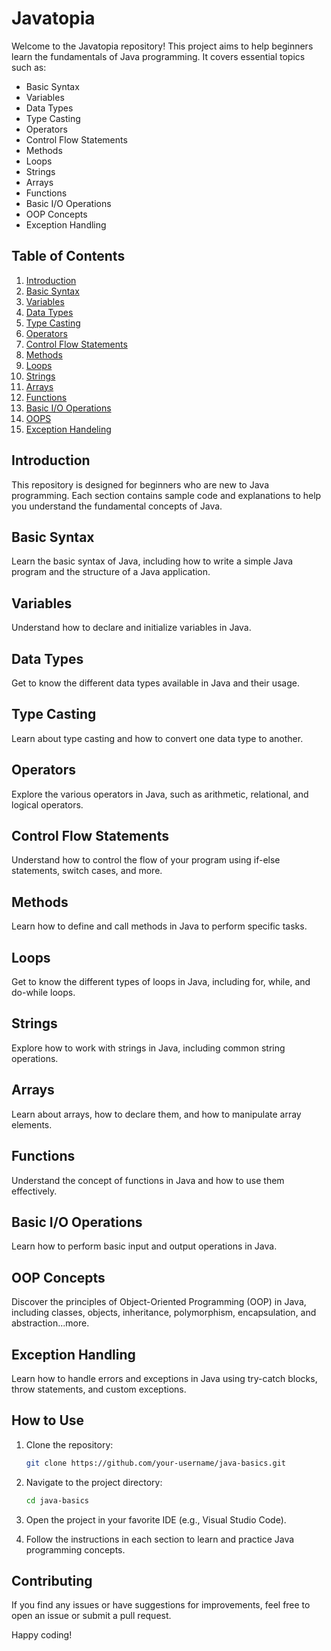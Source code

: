 # Javatopia

Welcome to the Javatopia repository! This project aims to help beginners learn the fundamentals of Java programming. It covers essential topics such as:

- Basic Syntax
- Variables
- Data Types
- Type Casting
- Operators
- Control Flow Statements
- Methods
- Loops
- Strings
- Arrays
- Functions
- Basic I/O Operations
- OOP Concepts
- Exception Handling

## Table of Contents

1. [Introduction](#introduction)
2. [Basic Syntax](#basic-syntax)
3. [Variables](#variables)
4. [Data Types](#data-types)
5. [Type Casting](#type-casting)
6. [Operators](#operators)
7. [Control Flow Statements](#control-flow-statements)
8. [Methods](#methods)
9. [Loops](#loops)
10. [Strings](#strings)
11. [Arrays](#arrays)
12. [Functions](#functions)
13. [Basic I/O Operations](#basic-io-operations)
14. [OOPS](#OOPS)
15. [Exception Handeling](#Exception-Handeling)

## Introduction

This repository is designed for beginners who are new to Java programming. Each section contains sample code and explanations to help you understand the fundamental concepts of Java.

## Basic Syntax

Learn the basic syntax of Java, including how to write a simple Java program and the structure of a Java application.

## Variables

Understand how to declare and initialize variables in Java.

## Data Types

Get to know the different data types available in Java and their usage.

## Type Casting

Learn about type casting and how to convert one data type to another.

## Operators

Explore the various operators in Java, such as arithmetic, relational, and logical operators.

## Control Flow Statements

Understand how to control the flow of your program using if-else statements, switch cases, and more.

## Methods

Learn how to define and call methods in Java to perform specific tasks.

## Loops

Get to know the different types of loops in Java, including for, while, and do-while loops.

## Strings

Explore how to work with strings in Java, including common string operations.

## Arrays

Learn about arrays, how to declare them, and how to manipulate array elements.

## Functions

Understand the concept of functions in Java and how to use them effectively.

## Basic I/O Operations

Learn how to perform basic input and output operations in Java.

## OOP Concepts
Discover the principles of Object-Oriented Programming (OOP) in Java, including classes, objects, inheritance, polymorphism, encapsulation, and abstraction...more.

## Exception Handling
Learn how to handle errors and exceptions in Java using try-catch blocks, throw statements, and custom exceptions.

## How to Use

1. Clone the repository:
    ```bash
    git clone https://github.com/your-username/java-basics.git
    ```

2. Navigate to the project directory:
    ```bash
    cd java-basics
    ```

3. Open the project in your favorite IDE (e.g., Visual Studio Code).

4. Follow the instructions in each section to learn and practice Java programming concepts.

## Contributing

If you find any issues or have suggestions for improvements, feel free to open an issue or submit a pull request.

Happy coding!
